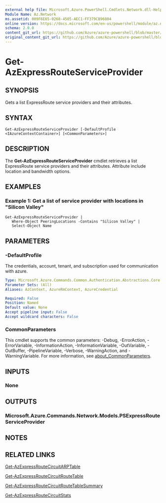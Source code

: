 ```yaml
---
external help file: Microsoft.Azure.PowerShell.Cmdlets.Network.dll-Help.xml
Module Name: Az.Network
ms.assetid: 009F6E65-0268-4505-AEC1-FF379CB96804
online version: https://docs.microsoft.com/en-us/powershell/module/az.network/get-azexpressrouteserviceprovider
schema: 2.0.0
content_git_url: https://github.com/Azure/azure-powershell/blob/master/src/Network/Network/help/Get-AzExpressRouteServiceProvider.md
original_content_git_url: https://github.com/Azure/azure-powershell/blob/master/src/Network/Network/help/Get-AzExpressRouteServiceProvider.md
---
```


# Get-AzExpressRouteServiceProvider

## SYNOPSIS
Gets a list ExpressRoute service providers and their attributes.

## SYNTAX

```
Get-AzExpressRouteServiceProvider [-DefaultProfile <IAzureContextContainer>] [<CommonParameters>]
```

## DESCRIPTION
The **Get-AzExpressRouteServiceProvider** cmdlet retrieves a list ExpressRoute service
providers and their attributes. Attribute include location and bandwidth options.

## EXAMPLES

### Example 1: Get a list of service provider with locations in "Silicon Valley"
```
Get-AzExpressRouteServiceProvider |
   Where-Object PeeringLocations -Contains "Silicon Valley" |
   Select-Object Name
```

## PARAMETERS

### -DefaultProfile
The credentials, account, tenant, and subscription used for communication with azure.

```yaml
Type: Microsoft.Azure.Commands.Common.Authentication.Abstractions.Core.IAzureContextContainer
Parameter Sets: (All)
Aliases: AzContext, AzureRmContext, AzureCredential

Required: False
Position: Named
Default value: None
Accept pipeline input: False
Accept wildcard characters: False
```

### CommonParameters
This cmdlet supports the common parameters: -Debug, -ErrorAction, -ErrorVariable, -InformationAction, -InformationVariable, -OutVariable, -OutBuffer, -PipelineVariable, -Verbose, -WarningAction, and -WarningVariable. For more information, see [about_CommonParameters](https://go.microsoft.com/fwlink/?LinkID=113216).

## INPUTS

### None

## OUTPUTS

### Microsoft.Azure.Commands.Network.Models.PSExpressRouteServiceProvider

## NOTES

## RELATED LINKS

[Get-AzExpressRouteCircuitARPTable](Get-AzExpressRouteCircuitARPTable.md)

[Get-AzExpressRouteCircuitRouteTable](Get-AzExpressRouteCircuitRouteTable.md)

[Get-AzExpressRouteCircuitRouteTableSummary](Get-AzExpressRouteCircuitRouteTableSummary.md)

[Get-AzExpressRouteCircuitStats](Get-AzExpressRouteCircuitStats.md)
